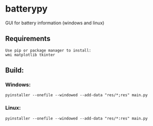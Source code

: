 # batterypy
GUI for battery information (windows and linux)

## Requirements
```
Use pip or package manager to install:
wmi matplotlib tkinter
```
## Build:
### Windows:
```
pyinstaller --onefile --windowed --add-data "res/*;res" main.py
```
### Linux:
```
pyinstaller --onefile --windowed --add-data "res/*:res" main.py
```
